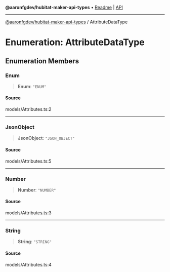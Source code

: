 **@aaronfgdev/hubitat-maker-api-types** • [Readme](../README.md) \| [API](../globals.md)

***

[@aaronfgdev/hubitat-maker-api-types](../README.md) / AttributeDataType

# Enumeration: AttributeDataType

## Enumeration Members

### Enum

> **Enum**: `"ENUM"`

#### Source

models/Attributes.ts:2

***

### JsonObject

> **JsonObject**: `"JSON_OBJECT"`

#### Source

models/Attributes.ts:5

***

### Number

> **Number**: `"NUMBER"`

#### Source

models/Attributes.ts:3

***

### String

> **String**: `"STRING"`

#### Source

models/Attributes.ts:4
